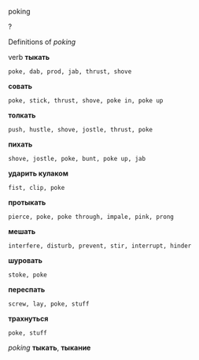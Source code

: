 poking

?


Definitions of _poking_

verb
**тыкать**

    poke, dab, prod, jab, thrust, shove
**совать**

    poke, stick, thrust, shove, poke in, poke up
**толкать**

    push, hustle, shove, jostle, thrust, poke
**пихать**

    shove, jostle, poke, bunt, poke up, jab
**ударить кулаком**

    fist, clip, poke
**протыкать**

    pierce, poke, poke through, impale, pink, prong
**мешать**

    interfere, disturb, prevent, stir, interrupt, hinder
**шуровать**

    stoke, poke
**переспать**

    screw, lay, poke, stuff
**трахнуться**

    poke, stuff

_poking_
**тыкать**, **тыкание**